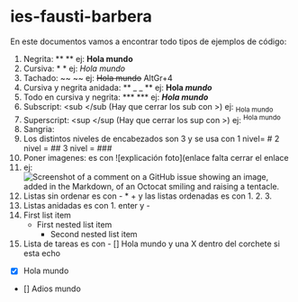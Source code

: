 # ies-fausti-barbera
En este documentos vamos a encontrar todo tipos de ejemplos de código:
1. Negrita: ** ** ej: **Hola mundo**
2. Cursiva: * * ej: *Hola mundo*
3. Tachado: ~~ ~~ ej: ~~Hola mundo~~ AltGr+4
4. Cursiva y negrita anidada: ** _ _ ** ej: **Hola _mundo_**
5. Todo en cursiva y negrita: *** *** ej: ***Hola mundo***
6. Subscript: <sub </sub (Hay que cerrar los sub con >) ej: <sub>Hola mundo</sub>
7. Superscript: <sup </sup (Hay que cerrar los sup con >) ej: <sup>Hola mundo</sup>
8. Sangria: 
9. Los distintos niveles de encabezados son 3 y se usa con 1 nivel= # 2 nivel = ## 3 nivel = ###
10. Poner imagenes: es con ![explicación foto](enlace falta cerrar el enlace 
11. ej: ![Screenshot of a comment on a GitHub issue showing an image, added in the Markdown, of an Octocat smiling and raising a tentacle.](https://myoctocat.com/assets/images/base-octocat.svg)
12. Listas sin ordenar es con - * + y las listas ordenadas es con 1. 2. 3.
13. Listas anidadas es con 1. enter y -
1. First list item
   - First nested list item
     - Second nested list item
15. Lista de tareas es con - [] Hola mundo y una X dentro del corchete si esta echo
- [x] Hola mundo
- [] Adios mundo
